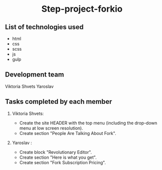 <h1 align="center">Step-project-forkio</h1>

## List of technologies used

- html
- css
- scss
- js
- gulp


## Development team
<span>Viktoria Shvets</span>
<span>Yaroslav </span>


## Tasks completed by each member

1. Viktoria Shvets:
   - Create the site HEADER with the top menu (including the drop-down menu at low screen resolution).
   - Create section "People Are Talking About Fork".

2. Yaroslav :
   - Create block "Revolutionary Editor".
   - Create section "Here is what you get".
   - Create section "Fork Subscription Pricing".